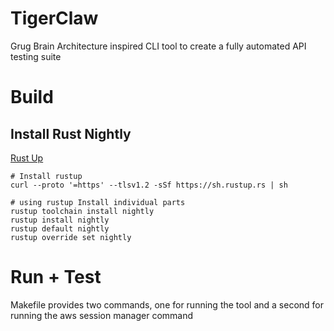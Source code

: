 # TigerClaw
Grug Brain Architecture inspired CLI tool to create a fully automated API testing suite

# Build
## Install Rust Nightly
[Rust Up](https://www.rust-lang.org/tools/install)
```shell
# Install rustup
curl --proto '=https' --tlsv1.2 -sSf https://sh.rustup.rs | sh

# using rustup Install individual parts
rustup toolchain install nightly
rustup install nightly
rustup default nightly
rustup override set nightly
```

# Run + Test
Makefile provides two commands, one for running the tool and a second for running the aws session manager command

